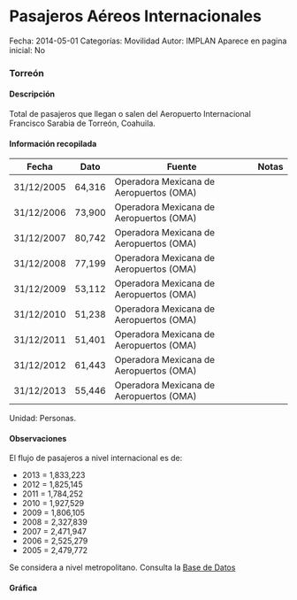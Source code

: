 Pasajeros Aéreos Internacionales
=====

Fecha: 2014-05-01
Categorías: Movilidad
Autor: IMPLAN
Aparece en pagina inicial: No

### Torreón

#### Descripción

Total de pasajeros que llegan o salen del Aeropuerto Internacional Francisco Sarabia de Torreón, Coahuila.

<!-- break -->

#### Información recopilada

<table class="table table-hover table-bordered matriz">
  <thead>
    <tr><th>Fecha</th><th>Dato</th><th>Fuente</th><th>Notas</th></tr>
  </thead>
  <tbody>
    <tr><td class="centrado">31/12/2005</td><td class="derecha">64,316</td><td>Operadora Mexicana de Aeropuertos (OMA)</td><td></td></tr>
    <tr><td class="centrado">31/12/2006</td><td class="derecha">73,900</td><td>Operadora Mexicana de Aeropuertos (OMA)</td><td></td></tr>
    <tr><td class="centrado">31/12/2007</td><td class="derecha">80,742</td><td>Operadora Mexicana de Aeropuertos (OMA)</td><td></td></tr>
    <tr><td class="centrado">31/12/2008</td><td class="derecha">77,199</td><td>Operadora Mexicana de Aeropuertos (OMA)</td><td></td></tr>
    <tr><td class="centrado">31/12/2009</td><td class="derecha">53,112</td><td>Operadora Mexicana de Aeropuertos (OMA)</td><td></td></tr>
    <tr><td class="centrado">31/12/2010</td><td class="derecha">51,238</td><td>Operadora Mexicana de Aeropuertos (OMA)</td><td></td></tr>
    <tr><td class="centrado">31/12/2011</td><td class="derecha">51,401</td><td>Operadora Mexicana de Aeropuertos (OMA)</td><td></td></tr>
    <tr><td class="centrado">31/12/2012</td><td class="derecha">61,443</td><td>Operadora Mexicana de Aeropuertos (OMA)</td><td></td></tr>
    <tr><td class="centrado">31/12/2013</td><td class="derecha">55,446</td><td>Operadora Mexicana de Aeropuertos (OMA)</td><td></td></tr>
  </tbody>
</table>

Unidad: Personas.

#### Observaciones

El flujo de pasajeros a nivel internacional es de:

- 2013 = 1,833,223
- 2012 = 1,825,145
- 2011 = 1,784,252
- 2010 = 1,927,529
- 2009 = 1,806,105
- 2008 = 2,327,839
- 2007 = 2,471,947
- 2006 = 2,525,279
- 2005 = 2,479,772

Se considera a nivel metropolitano. Consulta la [Base de Datos](http://www.oma.aero/es/aeropuertos/trfico-de-pasajeros/)

#### Gráfica

<div id="Morrislhkjpwsx" class="grafica"></div>
  <script>
  new Morris.Line({
    element: 'Morrislhkjpwsx',
    data: [
      { fecha: '2005-12-31', dato: 64316 },
      { fecha: '2006-12-31', dato: 73900 },
      { fecha: '2007-12-31', dato: 80742 },
      { fecha: '2008-12-31', dato: 77199 },
      { fecha: '2009-12-31', dato: 53112 },
      { fecha: '2010-12-31', dato: 51238 },
      { fecha: '2011-12-31', dato: 51401 },
      { fecha: '2012-12-31', dato: 61443 },
      { fecha: '2013-12-31', dato: 55446 }
    ],
    xkey: 'fecha',
    ykeys: ['dato'],
    labels: ['Dato'],
    lineColors: ['#FF5B02'],
    xLabelFormat: function(d) {
      return d.getDate()+'/'+(d.getMonth()+1)+'/'+d.getFullYear();
    },
    dateFormat: function (ts) {
      var d = new Date(ts);
      return d.getDate() + '/' + (d.getMonth() + 1) + '/' + d.getFullYear();
    }
  });
  </script>
